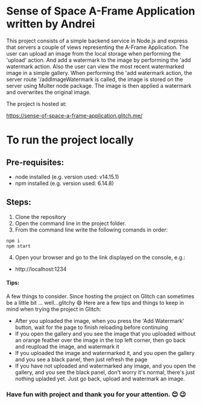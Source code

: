 # Sense of Space A-Frame Application written by Andrei

This project consists of a simple backend service in Node.js and express 
that servers a couple of views representing the A-Frame Application.
The user can upload an image from the local storage when performing the 'upload'
action. And add a watermark to the image by performing the 'add watermark action.
Also the user can view the most recent watermarked image in a simple gallery.
When performing the 'add watermark action, the server route '/addImageWatermark 
is called, the image is stored on the server using Multer node package. The image
is then applied a watermark and overwrites the original image.


The project is hosted at:

https://sense-of-space-a-frame-application.glitch.me/


# To run the project locally

## Pre-requisites:
- node installed (e.g. version used: v14.15.1)
- npm installed (e.g. version used: 6.14.8)

## Steps:

1. Clone the repository
2. Open the command line in the project folder.
3. From the command line write the following comands in order:
```
npm i
npm start
```
4. Open your browser and go to the link displayed on the console,
e.g.:
- http://localhost:1234


#### Tips:

A few things to consider.
Since hosting the project on Glitch can sometimes be a
little bit ... well...glitchy  :smile:
Here are a few tips and things to keep in mind when trying the project in Glitch:
* After you uploaded the image, when you press the 'Add Watermark' button,
wait for the page to finish reloading before continuing
* If you open the gallery and you see the image that you uploaded 
without an orange feather over the image in the top left corner, then go back and 
reupload the image, and watermark it
* If you uploaded the image and watermarked it, and you open the gallery 
and you see a black panel, then just refresh the page
* If you have not uploaded and watermarked any image, and you open the gallery,
and you see the black panel, don't worry it's normal, there's just nothing upladed
yet. Just go back, upload and watermark an image.

### Have fun with project and thank you for your attention. :blush: :wink:


